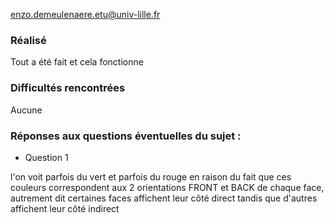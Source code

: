 enzo.demeulenaere.etu@univ-lille.fr

### Réalisé
 
Tout a été fait et cela fonctionne

### Difficultés rencontrées

Aucune

### Réponses aux questions éventuelles du sujet :

- Question 1

l'on voit parfois du vert et parfois du rouge en raison du fait que ces couleurs correspondent aux 2 orientations FRONT et BACK de chaque face, autrement dit certaines faces affichent leur côté direct tandis que d'autres affichent leur côté indirect